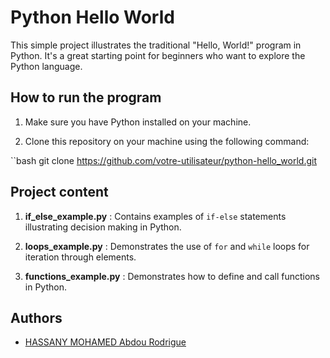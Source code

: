 # Python Hello World

This simple project illustrates the traditional "Hello, World!" program in Python.
It's a great starting point for beginners who want to explore the Python language.

## How to run the program

1. Make sure you have Python installed on your machine.

2. Clone this repository on your machine using the following command:

``bash
git clone https://github.com/votre-utilisateur/python-hello_world.git

## Project content

1. **if_else_example.py** : Contains examples of `if-else` statements illustrating decision making in Python.

2. **loops_example.py** : Demonstrates the use of `for` and `while` loops for iteration through elements.

3. **functions_example.py** : Demonstrates how to define and call functions in Python.

## Authors

* [HASSANY MOHAMED Abdou Rodrigue](https://github.com/Rdrg974)
